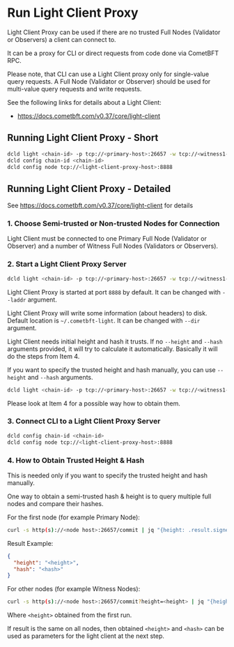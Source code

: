 # Run Light Client Proxy

Light Client Proxy can be used if there are no trusted Full Nodes (Validator or Observers) a client can connect to.

It can be a proxy for CLI or direct requests from code done via CometBFT RPC.

Please note, that CLI can use a Light Client proxy only for single-value query requests.
A Full Node (Validator or Observer) should be used for multi-value query requests and write requests.

See the following links for details about a Light Client:

- <https://docs.cometbft.com/v0.37/core/light-client>

## Running Light Client Proxy - Short

```bash
dcld light <chain-id> -p tcp://<primary-host>:26657 -w tcp://<witness1-host>:26657,tcp://<witness2-host>:26657
dcld config chain-id <chain-id>
dcld config node tcp://<light-client-proxy-host>:8888
```

## Running Light Client Proxy - Detailed

See <https://docs.cometbft.com/v0.37/core/light-client> for details

### 1. Choose Semi-trusted or Non-trusted Nodes for Connection

Light Client must be connected to one Primary Full Node (Validator or Observer) and
a number of Witness Full Nodes (Validators or Observers).

### 2. Start a Light Client Proxy Server

```bash
dcld light <chain-id> -p tcp://<primary-host>:26657 -w tcp://<witness1-host>:26657,tcp://<witness2-host>:26657
```

Light Client Proxy is started at port `8888` by default. It can be changed with `--laddr` argument.

Light Client Proxy will write some information (about headers) to disk. Default location is `~/.cometbft-light`.
It can be changed with `--dir` argument.

Light Client needs initial height and hash it trusts. If no `--height` and `--hash` arguments provided,
it will try to calculate it automatically. Basically it will do the steps from Item 4.

If you want to specify the trusted height and hash manually, you can use  `--height` and `--hash` arguments.

```bash
dcld light <chain-id> -p tcp://<primary-host>:26657 -w tcp://<witness1-host>:26657,tcp://<witness2-host>:26657 --height <height> --hash <hash>
```

Please look at Item 4 for a possible way how to obtain them.

### 3. Connect CLI to a Light Client Proxy Server

```bash
dcld config chain-id <chain-id>
dcld config node tcp://<light-client-proxy-host>:8888
```

### 4. How to Obtain Trusted Height & Hash

This is needed only if you want to specify the trusted height and hash manually.

One way to obtain a semi-trusted hash & height is to query multiple full nodes and compare their hashes.

For the first node (for example Primary Node):

```bash
curl -s http(s)://<node host>:26657/commit | jq "{height: .result.signed_header.header.height, hash: .result.signed_header.commit.block_id.hash}"
```

Result Example:

```json
{
  "height": "<height>",
  "hash": "<hash>"
}
```

For other nodes (for example Witness Nodes):

```bash
curl -s http(s)://<node host>:26657/commit?height=<height> | jq "{height: .result.signed_header.header.height, hash: .result.signed_header.commit.block_id.hash}"
```

Where `<height>` obtained from the first run.

If result is the same on all nodes, then obtained `<height>` and `<hash>` can be used as parameters for the light client at the next step.
